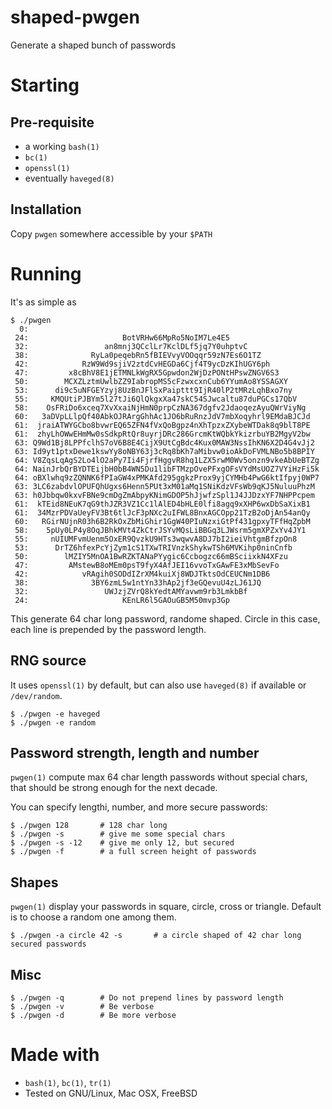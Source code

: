 
# shaped-pwgen

Generate a shaped bunch of passwords

# Starting

## Pre-requisite

- a working ```bash(1)```
- ```bc(1)```
- ```openssl(1)```
- eventually ```haveged(8)```

## Installation

Copy ```pwgen``` somewhere accessible by your ```$PATH```

# Running

It's as simple as

    $ ./pwgen
	  0:
	 24:                     BotVRHw66MpRo5NoIM7Le4E5
	 32:                 an8mnj3QCclLr7KclDLf5jq7Y0uhptvC
	 38:              RyLa0peqebRn5fBIEVvyVOOqqr59zN7Es6O1TZ
	 42:            RzW9Wd9sjiV2ztdCvHEGDa6Cjf4T9ycDzKIhUGY6ph
	 47:         x8cBhV8E1jETMNLkWgRX5Gpwdon2WjDzPONtHPswZNGV6S3
	 50:        MCXZLztmUwlbZZ9IabropMS5cFzwxcxnCub6YYumAo8YSSAGXY
	 53:      di9c5uNFGEYzyj8UzBnJFlSxPaipttt9IjR40lP2tMRzLqhBxo7ny
	 55:     KMQUtiPJBYm5l27tJi6QlQkgxXa47skC54SJwcaltu87duPGCs17QbV
	 58:    OsFRiDo6xceq7XvXxaiNjHmN0prpCzNA367dgfv2JdaoqezAyuQWrViyNg
	 60:   3aDVpLLlpQf40AbkOJRArgGhhAc1JO6bRuRnzJdV7mbXoqyhrl9EMdaBJCJd
	 61:  jraiATWYGCbo8bvwrEQ65ZFN4fVxQoBgpz4nXhTpzxZXybeWTDak8q9blT8PE
	 61:  zhyLhOWwEHmMw0sSdkpRtQr8uyrjDRc286GrcmKtWQbkYkizrbuYB2MgyV2bw
	 63: Q9Wd1Bj8LPPfclhS7oV6B8E4CijX9UtCgBdc4Kux0MAW3NssIhKN6X2D4G4vJj2
	 63: Id9yt1ptxDewe1kswYy8oNBY63j3cRq8bKh7aMibvw0ioAkDoFVMLNBo5b8BPIY
	 64: V8ZqsLqAgS2Lo4lO2aPy7Ii4FjrfHggvR8hq1LZX5rwM0Wv5onzn9vkeAbUeBTZg
	 64: NainJrbQrBYDTEijbH0bB4WN5Du1libFTMzpOvePFxgOFsVYdMsUOZ7VYiHzFi5k
	 64: oBXlwhq9zZQNNK6fPIaGW4xPMKAfd295ggkzProx9yjCYMHb4PwG6ktIfpyj0WP7
	 63: 3LC6zabdvlOPUFQhUgxs6Henn5PUt3xM01aMq1SNiKdzVFsWb9qKJ5NuluuPhzM
	 63: h0Jbbqw0kxvFBNe9cmDgZmAbpyKNimGDOP5hJjwfzSpl1J4JJDzxYF7NHPPcpem
	 61:  kTEid8NEuK7qG9thJZR3VZ1Cc1lAlED4bHLE0lfi8agq9xXHP6wxDbSaXixB1
	 61:  34MzrPDVaUeyFV3Bt6tlJcF3pNXc2uIFWL8BnxAGCOpp21TzB2oDjAn54anQy
	 60:   RGirNUjnR03h6B2RkOxZbMiGhir1GgW40PIuNzxiGtPf431gpxyTFfHqZpbM
	 58:    5pUy0LP4y8OqJBhkMVt4ZkCtrJSYvMQsLiBBGq3LJWsrm5gmXPZxYv4JY1
	 55:     nUIUMFvmUenm5OxER9QvzkU9HTs3wqwvA8DJ7bI2ieiVhtgmBfzpOn8
	 53:      DrTZ6hfexPcYjZym1cS1TXwTRIVnzkShykwTSh6MVKihp0ninCnfb
	 50:        lMZIY5MnOA1BwRZKTANaPYygic6Ccbogzc66mBSciixkN4XFzu
	 47:         AMstewB8oMEm0psT9fyX4AfJEI16vvoTxGAwFE3xMbSevFo
	 42:            vRAgih0SODdIZrXM4kuiXj8WDJTktsOdCEUCNm1DB6
	 38:              3BY6zmL5w1ntYn33hAp2jf3eGQevuU4zLJ61JQ
	 32:                 UWJzjZVrQ8kYedtAMYavwm9rb3LmkbBf
	 24:                     KEnLR6l5GAOuGB5M50mvp3Gp

 This generate 64 char long password, randome shaped. Circle in this case, each line is prepended by the password length.


## RNG source

It uses ```openssl(1)``` by default, but can also use ```haveged(8)``` if available or ```/dev/random```.

 	$ ./pwgen -e haveged
	$ ./pwgen -e random

## Password strength, length and number

```pwgen(1)``` compute max 64 char length passwords without special chars, that should be strong enough for the next decade. 

You can specify lengthi, number, and more secure passwords:

	$ ./pwgen 128		# 128 char long
	$ ./pwgen -s		# give me some special chars
	$ ./pwgen -s -12	# give me only 12, but secured
	$ ./pwgen -f		# a full screen height of passwords

## Shapes

```pwgen(1)``` display your passwords in square, circle, cross or triangle. Default is to choose a random one among them.

	$ ./pwgen -a circle 42 -s		# a circle shaped of 42 char long secured passwords

## Misc

	$ ./pwgen -q		# Do not prepend lines by password length
	$ ./pwgen -v		# Be verbose
	$ ./pwgen -d		# Be more verbose

# Made with

- ```bash(1)```, ```bc(1)```, ```tr(1)```
- Tested on GNU/Linux, Mac OSX, FreeBSD
